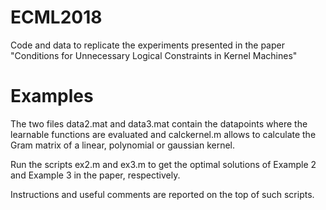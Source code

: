 # ECML2018
Code and data to replicate the experiments presented in the paper "Conditions for Unnecessary Logical Constraints in Kernel Machines"

# Examples

The two files data2.mat and data3.mat contain the datapoints where the learnable functions are evaluated and calckernel.m allows to calculate the Gram matrix of a linear, polynomial or gaussian kernel.

Run the scripts ex2.m and ex3.m to get the optimal solutions of Example 2 and Example 3 in the paper, respectively.

Instructions and useful comments are reported on the top of such scripts.
